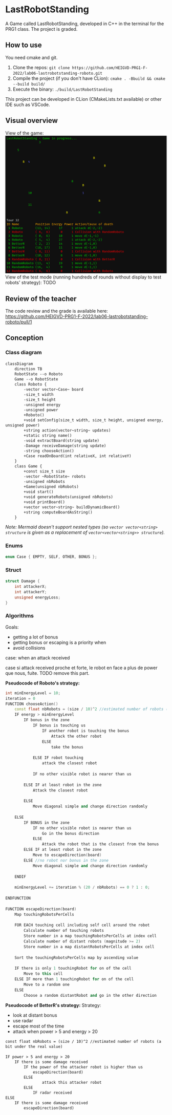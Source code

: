 # LastRobotStanding
A Game called LastRobotStanding, developed in C++ in the terminal for the PRG1 class. The project is graded.

## How to use
You need cmake and git.
1. Clone the repos: `git clone https://github.com/HEIGVD-PRG1-F-2022/lab06-lastrobotstanding-roboto.git`
1. Compile the project (if you don't have CLion): `cmake . -Bbuild && cmake --build build/`
1. Execute the binary: `./build/LastRobotStanding`

This project can be developed in CLion (CMakeLists.txt available) or other IDE such as VSCode.

## Visual overview
View of the game:
![game-view.png](imgs/game-view.png)
View of the test mode (running hundreds of rounds without display to test robots' strategy):
TODO

## Review of the teacher
The code review and the grade is available here: https://github.com/HEIGVD-PRG1-F-2022/lab06-lastrobotstanding-roboto/pull/1

## Conception
### Class diagram
```mermaid
classDiagram
	direction TB
	RobotState --o Roboto
	Game --o RobotState
	class Roboto {
		-vector vector~Case~ board
		-size_t width
		-size_t height
		-unsigned energy
		-unsigned power
		+Roboto()
		+void setConfig(size_t width, size_t height, unsigned energy, unsigned power)
		+string action(vector~string~ updates)
		+static string name()
		-void extractBoard(string update)
		-Damage receiveDamage(string update)
		-string chooseAction()
		+Case readOnBoard(int relativeX, int relativeY)
	}
	class Game {
		+const size_t size
		-vector ~RobotState~ robots
		-unsigned nbRobots
		+Game(unsigned nbRobots)
		+void start()
		+void generateRobots(unsigned nbRobots)
		+void printBoard()
		+vector vector~string~ buildDynamicBoard()
		+string computeBoardAsString()
	}
```

*Note: Mermaid doesn't support nested types (so `vector vector<string> structure` is given as a replacement of `vector<vector<string>> structure`).*

### Enums
```cpp
enum Case { EMPTY, SELF, OTHER, BONUS };
```

### Struct
```cpp
struct Damage {
	int attackerX;
	int attackerY;
	unsigned energyLoss;
}
```

### Algorithms

Goals:
- getting a lot of bonus
- getting bonus or escaping is a priority when
- avoid collisions

case: when an attack received

case si attack received proche et forte, le robot en face a plus de power que nous, fuite.
TODO remove this part.


**Pseudocode of Roboto's strategy:**
```cpp
int minEnergyLevel = 10;
iteration = 0
FUNCTION chooseAction()
	const float nbRobots = (size / 10)^2 //estimated number of robots (a bit under the real value)
	IF energy > minEnergyLevel 
		IF bonus in the zone
			IF bonus is touching us
				IF another robot is touching the bonus
					Attack the other robot
				ELSE
					take the bonus

			ELSE IF robot touching
				attack the closest robot
			
			IF no other visible robot is nearer than us

		ELSE IF at least robot in the zone
			Attack the closest robot

		ELSE
			Move diagonal simple and change direction randomly

	ELSE
		IF BONUS in the zone
			IF no other visible robot is nearer than us
				Go in the bonus direction
			ELSE
				Attack the robot that is the closest from the bonus
		ELSE IF at least robot in the zone
			Move to escapeDirection(board)
		ELSE //no robot nor bonus in the zone
			Move diagonal simple and change direction randomly

	ENDIF

	minEnergyLevel += iteration % (20 / nbRobots) == 0 ? 1 : 0;

ENDFUNCTION

FUNCTION escapeDirection(board)
	Map touchingRobotsPerCells
	
	FOR EACH touching cell including self cell around the robot
		Calculate number of touching robots
		Store number in a map touchingRobotsPerCells at index cell
		Calculate number of distant robots (magnitude >= 2)
		Store number in a map distantRobotsPerCells at index cell
	
	Sort the touchingRobotsPerCells map by ascending value

	IF there is only 1 touchingRobot for on of the cell
		Move to this cell
	ELSE IF more than 1 touchingRobot for on of the cell
		Move to a random one
	ELSE
		Choose a random distantRobot and go in the other direction

```

**Pseudocode of BetterR's strategy:**
Strategy:
- look at distant bonus
- use radar
- escape most of the time
- attack when power > 5 and energy > 20

```
const float nbRobots = (size / 10)^2 //estimated number of robots (a bit under the real value)

IF power > 5 and energy > 20
	IF there is some damage received
		IF the power of the attacker robot is higher than us
			escapeDirection(board)
		ELSE
				attack this attacker robot 
		ELSE 
			IF radar received
ELSE
	IF there is some damage received
		escapeDirection(board)
		
```